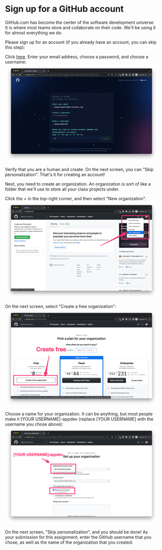 # Sign up for a GitHub account



GitHub.com has become the center of the software development universe. It is where most teams store and collaborate on their code. We'll be using it for almost everything we do.

Please sign up for an account (if you already have an account, you can skip this step):

Click [here](https://github.com/signup).
Enter your email address, choose a password, and choose a username:
![](./github-1.png)

Verify that you are a human and create.
On the next screen, you can "Skip personalization".
That's it for creating an account!
 

Next, you need to create an organization. An organization is sort of like a folder that we'll use to store all your class projects under.

Click the + in the top-right corner, and then select "New organization".
![](./github-2.png)

On the next screen, select "Create a free organization":
![](./github-3.png)

Choose a name for your organization. It can be anything, but most people make it [YOUR USERNAME]-appdev (replace [YOUR USERNAME] with the username you chose above):
![](./github-5.png)

On the next screen, "Skip personalization", and you should be done!
As your submission for this assignment, enter the GitHub username that you chose, as well as the name of the organization that you created.